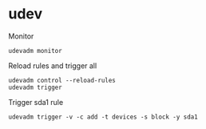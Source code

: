 # udev
Monitor

    udevadm monitor

Reload rules and trigger all

    udevadm control --reload-rules
    udevadm trigger

Trigger sda1 rule

    udevadm trigger -v -c add -t devices -s block -y sda1
